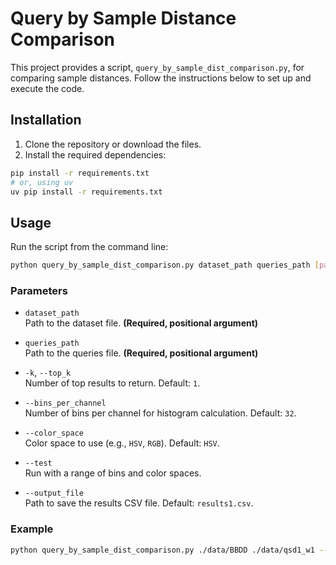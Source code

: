 # Query by Sample Distance Comparison

This project provides a script, `query_by_sample_dist_comparison.py`, for comparing sample distances. Follow the instructions below to set up and execute the code.

## Installation

1. Clone the repository or download the files.
2. Install the required dependencies:

```bash
pip install -r requirements.txt
# or, using uv
uv pip install -r requirements.txt
```

## Usage

Run the script from the command line:

```bash
python query_by_sample_dist_comparison.py dataset_path queries_path [params]
```
### Parameters

- `dataset_path`  
    Path to the dataset file. **(Required, positional argument)**

- `queries_path`  
    Path to the queries file. **(Required, positional argument)**

- `-k`, `--top_k`  
    Number of top results to return. Default: `1`.

- `--bins_per_channel`  
    Number of bins per channel for histogram calculation. Default: `32`.

- `--color_space`  
    Color space to use (e.g., `HSV`, `RGB`). Default: `HSV`.

- `--test`  
    Run with a range of bins and color spaces.

- `--output_file`  
    Path to save the results CSV file. Default: `results1.csv`.

### Example

```bash
python query_by_sample_dist_comparison.py ./data/BBDD ./data/qsd1_w1 --top_k 5 --bins_per_channel 16 --color_space RGB --output_file results/test_output.csv --metric cosine
```
